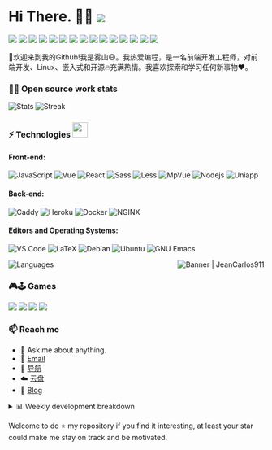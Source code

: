 # Hi There. 👋🤓  <img align="center" src="https://profile-counter.glitch.me/beer-on-ice/count.svg" />

 <p>
  <img src="http://views.whatilearened.today/views/github/beer-on-ice/views.svg"/>
  <a href="https://github.com/beer-on-ice/"><img src="https://img.shields.io/github/followers/beer-on-ice?color=%234CC61E&label=GitHub%20Followers%20%3A"/></a>
  <a href="https://github.com/beer-on-ice/"><img src="https://badges.frapsoft.com/os/v2/open-source.svg?v=103"/></a>
  <a href="mailto:li997477295@outlook.com"><img src="https://img.shields.io/badge/Ask%20me-anything-1abc9c.svg"/></a>
  <a href="https://www.vuejs.com"><img src="https://img.shields.io/badge/Front End-VUEJS-42b883"/></a>
  <a href="https://nodejs.org"><img src="https://img.shields.io/badge/Back End-Node.js-f55247"/></a>
  <a href="https://www.mongodb.com"><img src="https://img.shields.io/badge/Database-MongoDB-orange"/></a>
  <a href="https://shields.io/"><img src="https://img.shields.io/badge/badges-awesome-green.svg"/></a>
  <a href="https://www.linkedin.com/in/%E9%94%A6-%E6%9D%8E-239a4b183/"><img src="https://img.shields.io/badge/LinkedIn-contact%20me-blue"></a>
  <a href="https://blog.missss.net"><img src="https://img.shields.io/badge/Blog-孤独的箭-red"></a>
  <img src="https://img.shields.io/website?label=Website%20status%20%3A&url=https%3A%2F%2Fdaniels-roth-stan.fr%2F"/>
  <a href="https://www.archlinux.org/"><img src="https://img.shields.io/badge/OS-Arch%20Linux-33aadd?style=flat-square&logo=arch-linux&logoColor=ffffff"></a>
  <a href="https://www.apple.com/"><img src="https://img.shields.io/badge/apple-iphone-f5010c?style=flat-square&logo=apple&logoColor=ffffff"></a>
  <a href="javascript:;"><img src="https://img.shields.io/badge/-Nintendo%20Switch-e60012?style=flat-square&logo=nintendo%20switch&logoColor=ffffff"></a>
  <a href="javascript:;"><img src="https://img.shields.io/badge/Steam-171a21?style=flat-square&logo=steam&logoColor=ffffff"></a>
 </p>
 


🎉欢迎来到我的Github!我是雾山😃。我热爱编程，是一名前端开发工程师，对前端开发、Linux、嵌入式和开源🔥充满热情。我喜欢探索和学习任何新事物❤️。

### 👨‍💻 Open source work stats

![Stats](https://readme-steel.vercel.app/api?username=beer-on-ice&include_all_commits=true&hide_border=true&theme=kacho_ga) 
![Streak](https://github-readme-streak-stats.herokuapp.com/?user=beer-on-ice&theme=highcontrast) 

### ⚡ Technologies <img src="https://media.giphy.com/media/WUlplcMpOCEmTGBtBW/giphy.gif" width="30">

#### Front-end:

![JavaScript](https://img.shields.io/badge/-JavaScript-%23F7DF1C?style=flat-square&logo=javascript&logoColor=000000&color=d1b01f)
![Vue](https://img.shields.io/badge/-Vue-%23F7DF1C?style=flat-square&logo=vue&logoColor=000000&color=d1b01f)
![React](https://img.shields.io/badge/-React-%23282C34?style=flat-square&logo=react)
![Sass](https://img.shields.io/badge/-Sass-%23CC6699?style=flat-square&logo=sass&logoColor=ffffff)
![Less](https://img.shields.io/badge/-Less-%23CC6699?style=flat-square&logo=Less&logoColor=ffffff)
![MpVue](http://img.shields.io/badge/-MpVue-CC0000?style=flat-square&logo=MpVue&logoColor=ffffff)
![Nodejs](https://img.shields.io/badge/-Nodejs-black?style=flat-square&logo=Node.js&logoColor=00d632)
![Uniapp](http://img.shields.io/badge/-Uniapp-000000?style=flat-square&logo=uniapp&logoColor=ffffff)


#### Back-end:

![Caddy](https://img.shields.io/badge/-Caddy-E10098?style=flat-square&logo=caddy&logoColor=ffffff)
![Heroku](https://img.shields.io/badge/-Heroku-430098?style=flat-square&logo=heroku&logoColor=ffffff)
![Docker](https://img.shields.io/badge/-Docker-black?style=flat-square&logo=docker)
![NGINX](http://img.shields.io/badge/-NGINX-269539?style=flat-square&logo=nginx&logoColor=ffffff)


#### Editors and Operating Systems:

![VS Code](http://img.shields.io/badge/-VS%20Code-007ACC?style=flat-square&logo=visual-studio-code&logoColor=ffffff)
![LaTeX](http://img.shields.io/badge/-LaTeX-008080?style=flat-square&logo=latex&logoColor=ffffff)
![Debian](http://img.shields.io/badge/-Debian-A81D33?style=flat-square&logo=debian&logoColor=ffffff)
![Ubuntu](http://img.shields.io/badge/-Ubuntu-AB2B28?style=flat-square&logo=ubuntu&logoColor=ffffff)
![GNU Emacs](http://img.shields.io/badge/-GNU%20Emacs-7F5AB6?style=flat-square&logo=gnu-emacs&logoColor=ffffff)

<!-- <img align='right' src='https://octodex.github.com/images/hula_loop_octodex03.gif' width='200"'> -->
<img align='right' alt="Banner | JeanCarlos911" src="https://i.imgur.com/34fiEUG.gif" />

![Languages](https://readme-steel.vercel.app/api/top-langs/?username=beer-on-ice&&show_icons=true&hide_border=true&theme=graywhite&layout=compact&langs_count=8&exclude_repo=CloudflareWarp)

### 🎮🕹 Games
[<img src="https://img.shields.io/badge/playstation-%23107C10.svg?&style=for-the-badge&logo=playstation&logoColor=white" />](https://missss.net/)
[<img src="https://img.shields.io/badge/Steam-%23000000.svg?&style=for-the-badge&logo=steam&logoColor=white" />](https://missss.net/)
[<img src="https://img.shields.io/badge/Origin-%83000000.svg?&style=for-the-badge&logo=origin&logoColor=white" />](https://missss.net/)
[<img src="https://img.shields.io/badge/Bilzzard-%12000000.svg?&style=for-the-badge&logo=bilzzard&logoColor=white" />](https://missss.net/)

### 📫 Reach me 

- 💬 Ask me about anything.
- 📧 <a href="mailto:li997477295@outlook.com">Email</a>
- 💼 <a href= "https://missss.net/">导航</a>
- ☁️ <a href = "https://pan.missss.net/">云盘</a>
- 📖 <a href = "https://blog.missss.net/">Blog</a>

<details>

<summary>📊 Weekly development breakdown</summary>

<!--START_SECTION:waka-->
```text
Week: 02 August, 2021 - 08 August, 2021

Other    35 hrs 12 mins  ██████████████████████▒░░   89.33 % 
Vue.js   2 hrs           █▒░░░░░░░░░░░░░░░░░░░░░░░   05.09 % 
HTML     43 mins         ▒░░░░░░░░░░░░░░░░░░░░░░░░   01.84 % 
PHP      23 mins         ▒░░░░░░░░░░░░░░░░░░░░░░░░   01.01 % 
JSON     16 mins         ▒░░░░░░░░░░░░░░░░░░░░░░░░   00.71 % 
```
<!--END_SECTION:waka-->

</details>

Welcome to do ⭐ my repository if you find it interesting, at least your star could make me stay on track and be motivated.
